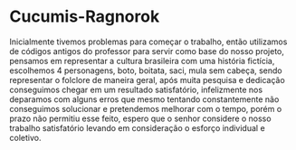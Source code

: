 # Cucumis-Ragnorok

Inicialmente tivemos problemas para começar o trabalho, então utilizamos de códigos antigos do professor para servir como base do nosso projeto, pensamos em representar a cultura brasileira com uma história fictícia, escolhemos 4 personagens, boto, boitata, saci, mula sem cabeça,  sendo representar o folclore de maneira geral, após muita pesquisa e dedicação conseguimos chegar em um resultado satisfatório, infelizmente nos deparamos com alguns erros que mesmo tentando constantemente não conseguimos solucionar e pretendemos melhorar com o tempo, porém o prazo não permitiu esse feito, espero que o senhor considere o nosso trabalho satisfatório levando em consideração o esforço individual e coletivo.
